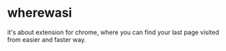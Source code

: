 # wherewasi
it's about extension for chrome, where you can find your last page visited from easier and faster way.
